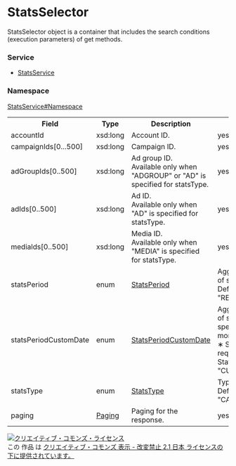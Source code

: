 # StatsSelector
StatsSelector object is a container that includes the search conditions (execution parameters) of get methods.

### Service
+ [StatsService](../../services/StatsService.md)

### Namespace
[StatsService#Namespace](../../services/StatsService.md#namespace)

<table>
 <tr>
  <th>Field</th>
  <th>Type</th>
  <th>Description</th>
  <th>response</th>
  <th>get</th>
  <th>add</th>
  <th>set</th>
  <th>remove</th>
 </tr>
 <tr>
  <td>accountId</td>
  <td>xsd:long</td>
  <td>Account ID.</td>
  <td>yes</td>
  <td>Requirement</td>
  <td>-</td>
  <td>-</td>
  <td>-</td>
 </tr>
 <tr>
  <td>campaignIds[0...500]</td>
  <td>xsd:long</td>
  <td>Campaign ID.</td>
  <td>yes</td>
  <td>Optional</td>
  <td>-</td>
  <td>-</td>
  <td>-</td>
 </tr>
 <tr>
  <td>adGroupIds[0..500]</td>
  <td>xsd:long</td>
  <td>Ad group ID. <br>Available only when "ADGROUP" or "AD" is specified for statsType.</td>
  <td>yes</td>
  <td>Optional</td>
  <td>-</td>
  <td>-</td>
  <td>-</td>
 </tr>
 <tr>
  <td>adIds[0..500]</td>
  <td>xsd:long</td>
  <td>Ad ID.<br>Available only when "AD" is specified for statsType.</td>
  <td>yes</td>
  <td>Optional</td>
  <td>-</td>
  <td>-</td>
  <td>-</td>
 </tr>
 <tr>
  <td>medialds[0..500]</td>
  <td>xsd:long</td>
  <td>Media ID.<br>Available only when "MEDIA" is specified for statsType.</td>
  <td>yes</td>
  <td>Optional</td>
  <td>-</td>
  <td>-</td>
  <td>-</td>
 </tr>
 <tr>
  <td>statsPeriod</td>
  <td>enum<br>
  <td><a href="./StatsPeriod.md">StatsPeriod</a></td>
  <td>Aggregation period of statistics.<br>Default is "REALTIME_MONTH".</td>
  <td>yes</td>
  <td>Optional</td>
  <td>-</td>
  <td>-</td>
  <td>-</td>
 </tr>
 <tr>
  <td>statsPeriodCustomDate</td>
  <td>enum<br>
  <td><a href="./StatsPeriodCustomDate.md">StatsPeriodCustomDate</a></td>
  <td>Aggregation period of statistics. Can be specified by year, month and day.<br>&lowast; Specification is required when StatsPeriod is "CUSTOM_DATE".</td>
  <td>yes</td>
  <td>Optional</td>
  <td>-</td>
  <td>-</td>
  <td>-</td>
 </tr>
 <tr>
  <td>statsType</td>
  <td>enum<br>
  <td><a href="./StatsType.md">StatsType</a></td>
  <td>Type of statistics.<br>Default is "CAMPAIGN".</td>
  <td>yes</td>
  <td>Optional</td>
  <td>-</td>
  <td>-</td>
  <td>-</td>
 </tr>
 <tr>
  <td>paging</td>
  <td><a href="../Common/Paging.md">Paging</a></td>
  <td>Paging for the response.</td>
  <td>yes</td>
  <td>Optional</td>
  <td>-</td>
  <td>-</td>
  <td>-</td>
 </tr>
</table>

<a rel="license" href="http://creativecommons.org/licenses/by-nd/2.1/jp/">
<img alt="クリエイティブ・コモンズ・ライセンス" style="border-width:0" src="https://i.creativecommons.org/l/by-nd/2.1/jp/88x31.png" />
</a><br />
この 作品 は <a rel="license" href="http://creativecommons.org/licenses/by-nd/2.1/jp/">
クリエイティブ・コモンズ 表示 - 改変禁止 2.1 日本 ライセンスの下に提供されています。</a>

